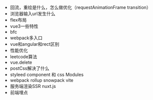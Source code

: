 - 回流，重绘是什么，怎么做优化（requestAnimationFrame transition）
- 浏览器输入url发生什么
- flex布局
- vue3一些特性
- bfc
- webpack多入口
- vue和angular和rect区别
- 性能优化
- leetcode算法
- vue.delete
- postCss解决了什么
- styleed component 和  css Modules
- webpack rollup snowpack vite 
- 服务端渲染SSR nuxt.js
- 前端埋点
